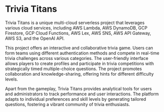 # Trivia Titans

Trivia Titans is a unique multi-cloud serverless project that leverages various cloud services, including AWS Lambda, 
AWS DynamoDB, GCP Firestore, GCP Cloud Functions, AWS Lex, AWS SNS, AWS API Gateway, AWS S3, and the OpenAI API.

This project offers an interactive and collaborative trivia game. Users can form teams using different authentication 
methods and compete in real-time trivia challenges across various categories. The user-friendly interface allows 
players to create profiles and participate in trivia competitions with strategically timed multiple-choice questions. 
The project promotes collaboration and knowledge-sharing, offering hints for different difficulty levels.

Apart from the gameplay, Trivia Titans provides analytical tools for users and administrators to track performance 
and user interactions. The platform adapts to individual preferences and skill levels by generating tailored questions, 
fostering a vibrant community of trivia enthusiasts.

